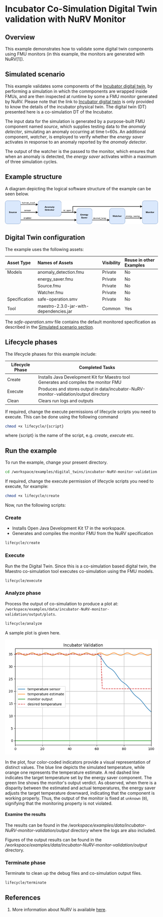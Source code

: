 # Incubator Co-Simulation Digital Twin validation with NuRV Monitor

## Overview

This example demonstrates how to validate some digital twin components using
FMU monitors (in this example, the monitors are generated with NuRV[1]).

## Simulated scenario

This example validates some components of the [Incubator digital twin](../incubator/README.md),
by performing a simulation in which the commponents are wrapped inside FMUs,
and are then inspected at runtime by some a FMU monitor generated by NuRV.
Please note that the link to [Incubator digital twin](../incubator/README.md)
is only provided to know the details of the incubator physical twin.
The digital twin (DT) presented here is a co-simulation DT of the Incubator.

The input data for the simulation is generated by a purpose-built
FMU component named _source_, which supplies testing data to the _anomaly detector_,
simulating an anomaly occurring at time t=60s. An additional component,
_watcher_, is employed to verify whether the _energy saver_ activates in response
to an anomaly reported by the _anomaly detector_.

The output of the watcher is the passed to the monitor, which ensures that when
an anomaly is detected, the _energy saver_ activates within a maximum of
three simulation cycles.

## Example structure

A diagram depicting the logical software structure of the example can be seen below.

![DT structure](dt-structure.png)

## Digital Twin configuration

The example uses the following assets:

| Asset Type | Names of Assets | Visibility | Reuse in other Examples |
|:---|:---|:---|:---|
| Models | anomaly_detection.fmu | Private | No |
|        | energy_saver.fmu      | Private | No |
|        | Source.fmu            | Private | No |
|        | Watcher.fmu           | Private | No |
| Specification | safe-operation.smv | Private | No |
| Tool | maestro-2.3.0-jar-with-dependencies.jar | Common | Yes |

The _safe-operation.smv_ file contains the default monitored specification as
described in the [Simulated scenario section](#simulated-scenario).

## Lifecycle phases

The lifecycle phases for this example include:

| Lifecycle Phase    | Completed Tasks |
| -------- | ------- |
| Create  | Installs Java Development Kit for Maestro tool<br>Generates and compiles the monitor FMU    |
| Execute | Produces and stores output in data/incubator-NuRV-monitor-validation/output directory|
| Clean   | Clears run logs and outputs |

If required, change the execute permissions of lifecycle scripts you need to execute.
This can be done using the following command

```bash
chmod +x lifecycle/{script}
```

where {script} is the name of the script, e.g. _create_, _execute_ etc.

## Run the example

To run the example, change your present directory.

```bash
cd /workspace/examples/digital_twins/incubator-NuRV-monitor-validation
```

If required, change the execute permission of lifecycle scripts
you need to execute, for example:

```bash
chmod +x lifecycle/create
```

Now, run the following scripts:

### Create

- Installs Open Java Development Kit 17 in the workspace.
- Generates and compiles the monitor FMU from the NuRV specification

```bash
lifecycle/create
```

### Execute

Run the the Digital Twin. Since this is a co-simulation based
digital twin, the Maestro co-simulation tool executes co-simulation
using the FMU models.

```bash
lifecycle/execute
```

### Analyze phase

Process the output of co-simulation to produce a plot at:
`/workspace/examples/data/incubator-NuRV-monitor-validation/output/plots`.

```bash
lifecycle/analyze
```

A sample plot is given here.

![output plot](incubator-NuRV-monitor-validation_plot.png)

In the plot, four color-coded indicators provide a visual representation of
distinct values. The blue line depicts the simulated temperature, while orange
one represents the temperature estimate. A red dashed line indicates the
target temperature set by the energy saver component. The green line shows
the monitor's output verdict. As observed, when there is a disparity
between the estimated and actual temperatures, the energy saver adjusts
the target temperature downward, indicating that the component is working
properly. Thus, the output of the monitor is fixed at `unknown` (`0`),
signifying that the monitoring property is not violated.

#### Examine the results

The results can be found in the
_/workspace/examples/data/incubator-NuRV-monitor-validation/output_ directory
where the logs are also included.

Figures of the output results can be found in the
_/workspace/examples/data/incubator-NuRV-monitor-validation/output_
directory.

### Terminate phase

Terminate to clean up the debug files and co-simulation output files.

```bash
lifecycle/terminate
```

## References

1. More information about NuRV is available [here](https://es-static.fbk.eu/tools/nurv/).
